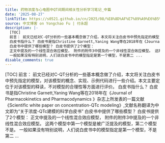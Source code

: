 ```yaml
---
title: 药物浓度与心电图中QT间期间相关性分析学习笔记_中篇
date: '2025-08-27'
linkTitle: https://s0521.github.io/cn/2025/08/%E8%8D%AF%E7%89%A9%E6%B5%93%E5%BA%A6%E4%B8%8E%E5%BF%83%E7%94%B5%E5%9B%BE%E4%B8%ADqt%E9%97%B4%E6%9C%9F%E9%97%B4%E7%9B%B8%E5%85%B3%E6%80%A7%E5%88%86%E6%9E%90%E5%AD%A6%E4%B9%A0%E7%AC%94%E8%AE%B0_%E4%B8%AD%E7%AF%87/
source: 中文博客 on Yongchao Fu | 付永超
description: |-
  [TOC]
  前言： 前文已经对C-QT分析的一些基本概念做了介绍，本文将关注白皮书中预先指定的模型，对该模型的概念、实现、示例代码进行一些介绍。本文主要定位于对该模型的释读，不对模型的合理性等方面进行评价。
  白皮书指什么？ 白皮书是指Christine Garnett,Yaning Wang等在2018年在《Journal of Pharmacokinetics and Pharmacodynamics 》杂志上所发表的一篇文献《Scientific white paper on concentration-QTc modeling》,文献名称翻译为中文即为“关于浓度-QTc建模的科学白皮书”
  白皮书中提供了哪些模型？ 白皮书提供了2个模型：
  正文中提及的一个线性混合效应模型， 附件的附件3中提及的一个非线性混合效应模型。 这两个模型中第一个模型是被广泛提及的模型，第二个模型不是。
  一般如果没有特别说明，人们说白皮书中的模型指定是第一个模型，不是第二 ...
disable_comments: true
---
```

[TOC]
前言： 前文已经对C-QT分析的一些基本概念做了介绍，本文将关注白皮书中预先指定的模型，对该模型的概念、实现、示例代码进行一些介绍。本文主要定位于对该模型的释读，不对模型的合理性等方面进行评价。
白皮书指什么？ 白皮书是指Christine Garnett,Yaning Wang等在2018年在《Journal of Pharmacokinetics and Pharmacodynamics 》杂志上所发表的一篇文献《Scientific white paper on concentration-QTc modeling》,文献名称翻译为中文即为“关于浓度-QTc建模的科学白皮书”
白皮书中提供了哪些模型？ 白皮书提供了2个模型：
正文中提及的一个线性混合效应模型， 附件的附件3中提及的一个非线性混合效应模型。 这两个模型中第一个模型是被广泛提及的模型，第二个模型不是。
一般如果没有特别说明，人们说白皮书中的模型指定是第一个模型，不是第二 ...